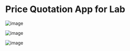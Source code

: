 # Price Quotation App for Lab

![image](https://github.com/user-attachments/assets/43b4e2d1-dbcf-4cb2-b9db-a18ce57f7505)

![image](https://github.com/user-attachments/assets/b778cdee-a6d0-4404-b69f-0d35b728251a)

![image](https://github.com/user-attachments/assets/02cb8f7d-453e-482d-bab0-75809c5f630a)
